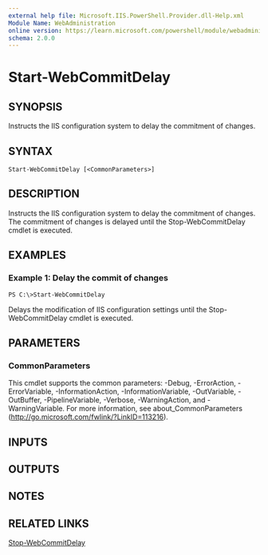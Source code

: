 ```yaml
---
external help file: Microsoft.IIS.PowerShell.Provider.dll-Help.xml
Module Name: WebAdministration
online version: https://learn.microsoft.com/powershell/module/webadministration/start-webcommitdelay?view=windowsserver2012-ps&wt.mc_id=ps-gethelp
schema: 2.0.0
---
```


# Start-WebCommitDelay

## SYNOPSIS
Instructs the IIS configuration system to delay the commitment of changes.

## SYNTAX

```
Start-WebCommitDelay [<CommonParameters>]
```

## DESCRIPTION
Instructs the IIS configuration system to delay the commitment of changes.
The commitment of changes is delayed until the Stop-WebCommitDelay cmdlet is executed.

## EXAMPLES

### Example 1: Delay the commit of changes
```
PS C:\>Start-WebCommitDelay
```

Delays the modification of IIS configuration settings until the Stop-WebCommitDelay cmdlet is executed.

## PARAMETERS

### CommonParameters
This cmdlet supports the common parameters: -Debug, -ErrorAction, -ErrorVariable, -InformationAction, -InformationVariable, -OutVariable, -OutBuffer, -PipelineVariable, -Verbose, -WarningAction, and -WarningVariable. For more information, see about_CommonParameters (http://go.microsoft.com/fwlink/?LinkID=113216).

## INPUTS

## OUTPUTS

## NOTES

## RELATED LINKS

[Stop-WebCommitDelay](./Stop-WebCommitDelay.md)

